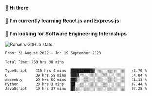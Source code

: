 ### 👋 Hi there 

<!--
**rohznmdev/rohznmdev** is a ✨ _special_ ✨ repository because its `README.md` (this file) appears on your GitHub profile.

Here are some ideas to get you started:

- 🔭 I’m currently working on ...
- 🌱 I’m currently learning Ruby and Ruby on Rails
- 👯 I’m looking to collaborate on ...
- 🤔 I’m looking for help with ...
- 💬 Ask me about ...
- 📫 How to reach me: ...
- 😄 Pronouns: ...
- ⚡ Fun fact: ...
-->
### 🌱 I’m currently learning React.js and Express.js
### 🤔 I’m looking for Software Engineering Internships
![Rohan's GitHub stats](https://github-readme-stats.vercel.app/api?username=rohznmdev&theme=dark&show_icons=true)

<!--START_SECTION:waka-->

```txt
From: 22 August 2022 - To: 19 September 2023

Total Time: 269 hrs 30 mins

TypeScript    115 hrs 4 mins  ██████████▓░░░░░░░░░░░░░░   42.70 %
C             39 hrs 59 mins  ███▓░░░░░░░░░░░░░░░░░░░░░   14.84 %
Assembly      29 hrs 59 mins  ██▓░░░░░░░░░░░░░░░░░░░░░░   11.13 %
Python        20 hrs 3 mins   ██░░░░░░░░░░░░░░░░░░░░░░░   07.44 %
JavaScript    19 hrs 37 mins  █▓░░░░░░░░░░░░░░░░░░░░░░░   07.28 %
```

<!--END_SECTION:waka-->
